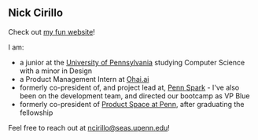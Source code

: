 ## Nick Cirillo

Check out [my fun website](https://nicholascirillo.com)!

I am: 
- a junior at the [University of Pennsylvania](https://www.upenn.edu/) studying Computer Science with a minor in Design
- a Product Management Intern at [Ohai.ai](https://ohai.ai/)
- formerly co-president of, and project lead at, [Penn Spark](https://pennspark.org/) - I've also been on the development team, and directed our bootcamp as VP Blue
- formerly co-president of [Product Space at Penn](https://pennproduct.com/), after graduating the fellowship

Feel free to reach out at [ncirillo@seas.upenn.edu](mailto:ncirillo@seas.upenn.edu)!

<!--
**nick-cirillo/nick-cirillo** is a ✨ _special_ ✨ repository because its `README.md` (this file) appears on your GitHub profile.

Here are some ideas to get you started:

- 🔭 I’m currently working on ...
- 🌱 I’m currently learning ...
- 👯 I’m looking to collaborate on ...
- 🤔 I’m looking for help with ...
- 💬 Ask me about ...
- 📫 How to reach me: ...
- 😄 Pronouns: ...
- ⚡ Fun fact: ...
-->
